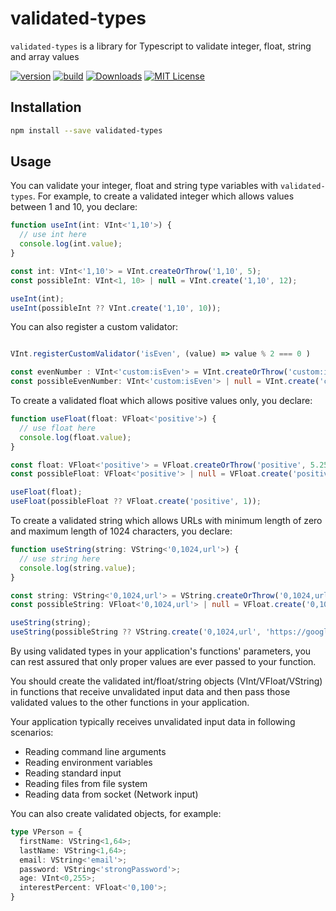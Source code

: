 # validated-types

`validated-types` is a library for Typescript to validate integer, float, string and array values

[![version][version-badge]][package]
[![build][build]][circleci]
[![Downloads][downloads]][package]
[![MIT License][license-badge]][license]

## Installation

```bash
npm install --save validated-types
```

## Usage

You can validate your integer, float and string type variables with `validated-types`.
For example, to create a validated integer which allows values between 1 and 10, you declare:

```ts
function useInt(int: VInt<'1,10'>) {
  // use int here
  console.log(int.value);
}

const int: VInt<'1,10'> = VInt.createOrThrow('1,10', 5);
const possibleInt: VInt<1, 10> | null = VInt.create('1,10', 12);

useInt(int);
useInt(possibleInt ?? VInt.create('1,10', 10));
```

You can also register a custom validator:
```ts

VInt.registerCustomValidator('isEven', (value) => value % 2 === 0 )

const evenNumber : VInt<'custom:isEven'> = VInt.createOrThrow('custom:isEven', 2);
const possibleEvenNumber: VInt<'custom:isEven'> | null = VInt.create('custom:isEven', 1);
```

To create a validated float which allows positive values only, you declare:

```ts
function useFloat(float: VFloat<'positive'>) {
  // use float here
  console.log(float.value);
}

const float: VFloat<'positive'> = VFloat.createOrThrow('positive', 5.25);
const possibleFloat: VFloat<'positive'> | null = VFloat.create('positive', -5.25);

useFloat(float);
useFloat(possibleFloat ?? VFloat.create('positive', 1));
```

To create a validated string which allows URLs with minimum length of zero and maximum length of 1024 characters, you declare:

```ts
function useString(string: VString<'0,1024,url'>) {
  // use string here
  console.log(string.value);
}

const string: VString<'0,1024,url'> = VString.createOrThrow('0,1024,url', 'https://www.mydomain.com');
const possibleString: VFloat<'0,1024,url'> | null = VFloat.create('0,1024,url', 'invalid URL');

useString(string);
useString(possibleString ?? VString.create('0,1024,url', 'https://google.com'));
```

By using validated types in your application's functions' parameters, you can rest assured that only proper values are ever passed to your function.

You should create the validated int/float/string objects (VInt/VFloat/VString) in functions that receive unvalidated input data and then pass those validated values to the other functions in your application.

Your application typically receives unvalidated input data in following scenarios:
* Reading command line arguments
* Reading environment variables
* Reading standard input
* Reading files from file system
* Reading data from socket (Network input)

You can also create validated objects, for example:
```ts
type VPerson = {
  firstName: VString<1,64>;
  lastName: VString<1,64>;
  email: VString<'email'>;
  password: VString<'strongPassword'>;
  age: VInt<0,255>;
  interestPercent: VFloat<'0,100'>;
}
```

[license-badge]: https://img.shields.io/badge/license-MIT-green
[license]: https://github.com/pksilen/validated-types/blob/master/LICENSE
[version-badge]: https://img.shields.io/npm/v/validated-types.svg?style=flat-square
[package]: https://www.npmjs.com/package/validated-types
[downloads]: https://img.shields.io/npm/dm/validated-types
[build]: https://img.shields.io/circleci/project/github/pksilen/validated-types/master.svg?style=flat-square
[circleci]: https://circleci.com/gh/pksilen/validated-types/tree/master

